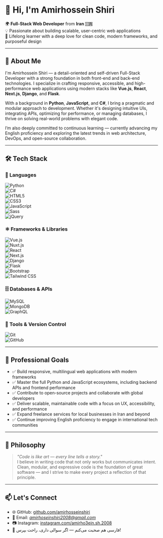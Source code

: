 # 👋 Hi, I'm Amirhossein Shiri

🌍 **Full-Stack Web Developer** from **Iran 🇮🇷**  
💡 Passionate about building scalable, user-centric web applications  
🚀 Lifelong learner with a deep love for clean code, modern frameworks, and purposeful design

---

## 🧠 About Me

I'm Amirhossein Shiri — a detail-oriented and self-driven Full-Stack Developer with a strong foundation in both front-end and back-end technologies. I specialize in crafting responsive, accessible, and high-performance web applications using modern stacks like **Vue.js**, **React**, **Next.js**, **Django**, and **Flask**.

With a background in **Python**, **JavaScript**, and **C#**, I bring a pragmatic and modular approach to development. Whether it's designing intuitive UIs, integrating APIs, optimizing for performance, or managing databases, I thrive on solving real-world problems with elegant code.

I’m also deeply committed to continuous learning — currently advancing my English proficiency and exploring the latest trends in web architecture, DevOps, and open-source collaboration.

---

## 🛠️ Tech Stack

### 📝 Languages  
![Python](https://img.shields.io/badge/Python-3670A0?style=for-the-badge&logo=python&logoColor=white)  
![C#](https://img.shields.io/badge/C%23-239120?style=for-the-badge&logo=c-sharp&logoColor=white)  
![HTML5](https://img.shields.io/badge/HTML5-E34F26?style=for-the-badge&logo=html5&logoColor=white)  
![CSS3](https://img.shields.io/badge/CSS3-1572B6?style=for-the-badge&logo=css3&logoColor=white)  
![JavaScript](https://img.shields.io/badge/JavaScript-F7DF1E?style=for-the-badge&logo=javascript&logoColor=black)  
![Sass](https://img.shields.io/badge/Sass-CC6699?style=for-the-badge&logo=sass&logoColor=white)  
![jQuery](https://img.shields.io/badge/jQuery-0769AD?style=for-the-badge&logo=jquery&logoColor=white)

### ⚛️ Frameworks & Libraries  
![Vue.js](https://img.shields.io/badge/Vue.js-4FC08D?style=for-the-badge&logo=vue.js&logoColor=white)  
![Nuxt.js](https://img.shields.io/badge/Nuxt.js-00C58E?style=for-the-badge&logo=nuxtdotjs&logoColor=white)  
![React](https://img.shields.io/badge/React-20232A?style=for-the-badge&logo=react&logoColor=61DAFB)  
![Next.js](https://img.shields.io/badge/Next.js-000000?style=for-the-badge&logo=nextdotjs&logoColor=white)  
![Django](https://img.shields.io/badge/Django-092E20?style=for-the-badge&logo=django&logoColor=white)  
![Flask](https://img.shields.io/badge/Flask-000000?style=for-the-badge&logo=flask&logoColor=white)  
![Bootstrap](https://img.shields.io/badge/Bootstrap-7952B3?style=for-the-badge&logo=bootstrap&logoColor=white)  
![Tailwind CSS](https://img.shields.io/badge/TailwindCSS-06B6D4?style=for-the-badge&logo=tailwind-css&logoColor=white)

### 🗄️ Databases & APIs  
![MySQL](https://img.shields.io/badge/MySQL-4479A1?style=for-the-badge&logo=mysql&logoColor=white)  
![MongoDB](https://img.shields.io/badge/MongoDB-47A248?style=for-the-badge&logo=mongodb&logoColor=white)  
![GraphQL](https://img.shields.io/badge/GraphQL-E10098?style=for-the-badge&logo=graphql&logoColor=white)

### 🧰 Tools & Version Control  
![Git](https://img.shields.io/badge/Git-F05032?style=for-the-badge&logo=git&logoColor=white)  
![GitHub](https://img.shields.io/badge/GitHub-181717?style=for-the-badge&logo=github&logoColor=white)

---

## 🎯 Professional Goals

- ✅ Build responsive, multilingual web applications with modern frameworks  
- ✅ Master the full Python and JavaScript ecosystems, including backend APIs and frontend performance  
- ✅ Contribute to open-source projects and collaborate with global developers  
- ✅ Deliver scalable, maintainable code with a focus on UX, accessibility, and performance  
- ✅ Expand freelance services for local businesses in Iran and beyond  
- ✅ Continue improving English proficiency to engage in international tech communities

---

## 💬 Philosophy

> *"Code is like art — every line tells a story."*  
I believe in writing code that not only works but communicates intent. Clean, modular, and expressive code is the foundation of great software — and I strive to make every project a reflection of that principle.

---

## 📫 Let's Connect

- 🌐 GitHub: [github.com/amirhosseinshiri](https://github.com/amirhosseinshiri)  
- 📧 Email: *amirhoseinshiri2008@gmail.com*  
- 📷 Instagram: [instagram.com/amirho3ein.sh.2008](https://instagram.com/amirho3ein.sh.2008)  
- 💬 فارسی هم صحبت می‌کنم — اگر سوالی داری، راحت بپرس!

